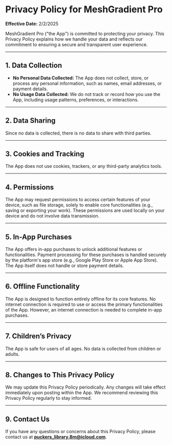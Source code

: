 # Privacy Policy for MeshGradient Pro

**Effective Date:** 2/2/2025  

MeshGradient Pro ("the App") is committed to protecting your privacy. This Privacy Policy explains how we handle your data and reflects our commitment to ensuring a secure and transparent user experience.

---

## 1. Data Collection  
- **No Personal Data Collected:** The App does not collect, store, or process any personal information, such as names, email addresses, or payment details.  
- **No Usage Data Collected:** We do not track or record how you use the App, including usage patterns, preferences, or interactions.  

---

## 2. Data Sharing  
Since no data is collected, there is no data to share with third parties.  

---

## 3. Cookies and Tracking  
The App does not use cookies, trackers, or any third-party analytics tools.  

---

## 4. Permissions  
The App may request permissions to access certain features of your device, such as file storage, solely to enable core functionalities (e.g., saving or exporting your work). These permissions are used locally on your device and do not involve data transmission.  

---

## 5. In-App Purchases  
The App offers in-app purchases to unlock additional features or functionalities. Payment processing for these purchases is handled securely by the platform's app store (e.g., Google Play Store or Apple App Store). The App itself does not handle or store payment details.

---

## 6. Offline Functionality  
The App is designed to function entirely offline for its core features. No internet connection is required to use or access the primary functionalities of the App. However, an internet connection is needed to complete in-app purchases.  

---

## 7. Children’s Privacy  
The App is safe for users of all ages. No data is collected from children or adults.  

---

## 8. Changes to This Privacy Policy  
We may update this Privacy Policy periodically. Any changes will take effect immediately upon posting within the App. We recommend reviewing this Privacy Policy regularly to stay informed.  

---

## 9. Contact Us  
If you have any questions or concerns about this Privacy Policy, please contact us at **puckers_library.8m@icloud.com**.  
